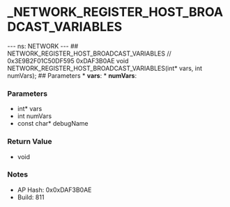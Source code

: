# _NETWORK_REGISTER_HOST_BROADCAST_VARIABLES

--- ns: NETWORK --- ## NETWORK_REGISTER_HOST_BROADCAST_VARIABLES  // 0x3E9B2F01C50DF595 0xDAF3B0AE void NETWORK_REGISTER_HOST_BROADCAST_VARIABLES(int* vars, int numVars);  ## Parameters * **vars**: * **numVars**:

### Parameters
* int* vars
* int numVars
* const char* debugName

### Return Value
* void

### Notes
* AP Hash: 0x0xDAF3B0AE
* Build: 811

